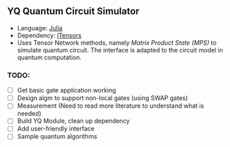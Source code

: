 ## YQ Quantum Circuit Simulator
* Language: [Julia](https://julialang.org)
* Dependency: [ITensors](https://itensor.org)
* Uses Tensor Network methods, namely _Matrix Product State (MPS)_ to simulate quantum circuit. The interface is adapted to the circuit model in quantum computation.

### TODO:
- [ ] Get basic gate application working
- [ ] Design algm to support non-local gates (using SWAP gates)
- [ ] Measurement (Need to read more literature to understand what is needed)
- [ ] Build YQ Module, clean up dependency
- [ ] Add user-friendly interface
- [ ] Sample quantum algorithms
